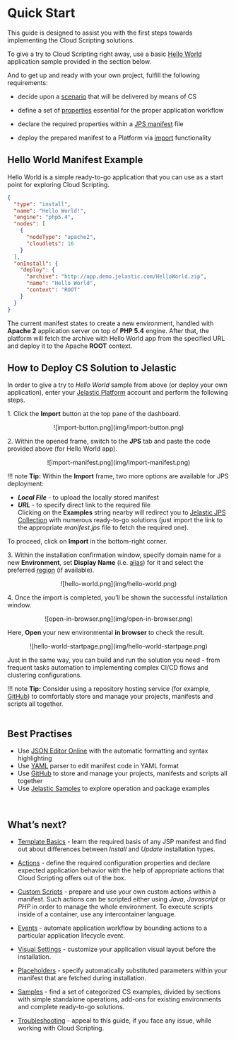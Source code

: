 # Quick Start                                      
    
This guide is designed to assist you with the first steps towards implementing the Cloud Scripting solutions.                                     

To give a try to Cloud Scripting right away, use a basic [Hello World](#hello-world-manifest-example) application sample provided in the section below.                                                                     

And to get up and ready with your own project, fulfill the following requirements:                                    

* decide upon a <a href="/samples/" target="blank">scenario</a> that will be delivered by means of CS                       

* define a set of <a href="/creating-manifest/basic-configs/" target="blank">properties</a> essential for the proper application workflow                  

* declare the required properties within a <a href="/creating-manifest/basic-configs/" target="blank">JPS manifest</a> file                      

* deploy the prepared manifest to a Platform via [import](#how-to-deploy-cs-solution-to-jelastic ) functionality                 

## Hello World Manifest Example                      

Hello World is a simple ready-to-go application that you can use as a start point for exploring Cloud Scripting.                          

```json
{
  "type": "install",
  "name": "Hello World!",
  "engine": "php5.4",
  "nodes": [
    {
      "nodeType": "apache2",
      "cloudlets": 16
    }
  ],
  "onInstall": {
    "deploy": {
      "archive": "http://app.demo.jelastic.com/HelloWorld.zip",
      "name": "Hello World",
      "context": "ROOT"
    }
  }
}
```

The current manifest states to create a new environment, handled with **Apache 2** application server on top of **PHP 5.4** engine. After that, the platform will fetch the archive with Hello World app from the specified URL and deploy it to the Apache **ROOT** context.                                   

## How to Deploy CS Solution to Jelastic 

In order to give a try to *Hello World* sample from above (or deploy your own application), enter your <a href="https://jelastic.cloud/" target="blank">Jelastic Platform</a> account and perform the following steps.                    

1.&nbsp;Click the **Import** button at the top pane of the dashboard.                                             

<center>![import-button.png](img/import-button.png)</center>                        

2.&nbsp;Within the opened frame, switch to the **JPS** tab and paste the code provided above (for Hello World app).                      

<center>![import-manifest.png](img/import-manifest.png)</center>               

!!! note
    **Tip:** Within the **Import** frame, two more options are available for JPS deployment:                    
- <b>*Local File*</b> - to upload the locally stored manifest                              
- <b>*URL*</b> - to specify direct link to the required file                                           
Clicking on the **Examples** string nearby will redirect you to <a href="https://github.com/jelastic-jps" target="blank">Jelastic JPS Collection</a> with numerous ready-to-go solutions (just import the link to the appropriate *manifest.jps* file to fetch the required one).                        

To proceed, click on **Import** in the bottom-right corner.                   

3.&nbsp;Within the installation confirmation window, specify domain name for a new **Environment**, set **Display Name** (i.e. <a href="https://docs.jelastic.com/environment-aliases">alias</a>) for it and select the preferred <a href="https://docs.jelastic.com/environment-regions">region</a> (if available).                  

<center>![hello-world.png](img/hello-world.png)</center>                                        

4.&nbsp;Once the import is completed, you’ll be shown the successful installation window.                                      

<center>![open-in-browser.png](img/open-in-browser.png)</center>               

Here, **Open** your new environmental **in browser** to check the result.                     

<center>![hello-world-startpage.png](img/hello-world-startpage.png)</center>                                   

Just in the same way, you can build and run the solution you need - from frequent tasks automation to implementing complex CI/CD flows and clustering configurations.                               

!!! note
    **Tip:** Consider using a repository hosting service (for example, <a href="https://github.com/" target="blank">GitHub</a>) to comfortably store and manage your projects, manifests and scripts all together.                               
<br>    
## Best Practises               

- Use <a href="http://jsoneditoronline.org/" target="blank">JSON Editor Online</a> with the automatic formatting and syntax highlighting                    
- Use <a href="http://www.yaml.org/" target="blank">YAML</a> parser to edit manifest code in YAML format                         
- Use <a href="https://github.com/" target="blank">GitHub</a> to store and manage your projects, manifests and scripts all together                           
- Use <a href="/samples/" target="blank">Jelastic Samples</a> to explore operation and package examples                       

<br> 
<h2> What’s next?</h2>              

- <a href="/creating-manifest/basic-configs/" target="blank">Template Basics</a> - learn the required basis of any JSP manifest and find out about differences between *Install* and *Update* installation types.                             

- <a href="/creating-manifest/actions/" target="blank">Actions</a> - define the required configuration properties and declare expected application behavior with the help of appropriate actions that Cloud Scripting offers out of the box.                     

- <a href="/creating-manifest/custom-scripts/" target="blank">Custom Scripts</a> - prepare and use your own custom actions within a manifest. Such actions can be scripted either using *Java*, *Javascript* or *PHP* in order to manage the whole environment. To execute scripts inside of a container, use any intercontainer language.                         

- <a href="/creating-manifest/events/" target="blank">Events</a> - automate application workflow by bounding actions to a particular application lifecycle event.                        

- <a href="/creating-manifest/visual-settings/" target="blank">Visual Settings</a> - customize your application visual layout before the installation.                     

- <a href="/creating-manifest/placeholders/" target="blank">Placeholders</a> - specify automatically substituted parameters within your manifest that are fetched during installation.                          

- <a href="/samples/" target="blank">Samples</a> - find a set of categorized CS examples, divided by sections with simple standalone operations, add-ons for existing environments and complete ready-to-go solutions.                        

- <a href="/troubleshooting/" target="blank">Troubleshooting</a> - appeal to this guide, if you face any issue, while working with Cloud Scripting.                                     
